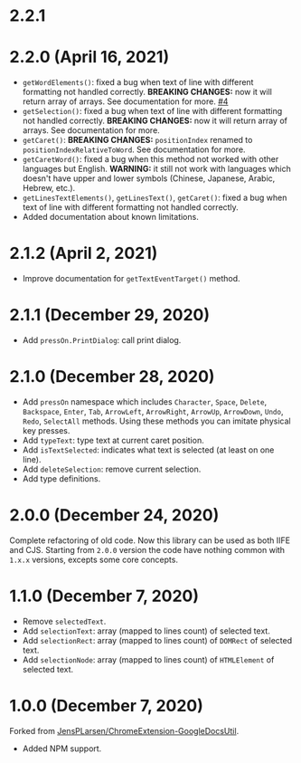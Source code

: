 # 2.2.1


# 2.2.0 (April 16, 2021)

- `getWordElements()`: fixed a bug when text of line with different formatting not handled correctly. **BREAKING CHANGES:** now it will return array of arrays. See documentation for more. [#4](https://github.com/Amaimersion/google-docs-utils/issues/4)
- `getSelection()`: fixed a bug when text of line with different formatting not handled correctly. **BREAKING CHANGES:** now it will return array of arrays. See documentation for more.
- `getCaret()`: **BREAKING CHANGES:** `positionIndex` renamed to `positionIndexRelativeToWord`. See documentation for more.
- `getCaretWord()`: fixed a bug when this method not worked with other languages but English. **WARNING:** it still not work with languages which doesn't have upper and lower symbols (Chinese, Japanese, Arabic, Hebrew, etc.).
- `getLinesTextElements()`, `getLinesText()`, `getCaret()`: fixed a bug when text of line with different formatting not handled correctly.
- Added documentation about known limitations.


# 2.1.2 (April 2, 2021)

- Improve documentation for `getTextEventTarget()` method.


# 2.1.1 (December 29, 2020)

- Add `pressOn.PrintDialog`: call print dialog.


# 2.1.0 (December 28, 2020)

- Add `pressOn` namespace which includes `Character`, `Space`, `Delete`, `Backspace`, `Enter`, `Tab`, `ArrowLeft`, `ArrowRight`, `ArrowUp`, `ArrowDown`, `Undo`, `Redo`, `SelectAll` methods. Using these methods you can imitate physical key presses.
- Add `typeText`: type text at current caret position.
- Add `isTextSelected`: indicates what text is selected (at least on one line).
- Add `deleteSelection`: remove current selection.
- Add type definitions.


# 2.0.0 (December 24, 2020)

Complete refactoring of old code. Now this library can be used as both IIFE and CJS. Starting from `2.0.0` version the code have nothing common with `1.x.x` versions, excepts some core concepts.


# 1.1.0 (December 7, 2020)

- Remove `selectedText`.
- Add `selectionText`: array (mapped to lines count) of selected text.
- Add `selectionRect`: array (mapped to lines count) of `DOMRect` of selected text.
- Add `selectionNode`: array (mapped to lines count) of `HTMLElement` of selected text.


# 1.0.0 (December 7, 2020)

Forked from [JensPLarsen/ChromeExtension-GoogleDocsUtil](https://github.com/JensPLarsen/ChromeExtension-GoogleDocsUtil).

- Added NPM support.
